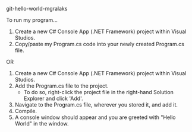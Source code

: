 git-hello-world-mgralaks

To run my program...
  1. Create a new C# Console App (.NET Framework) project within Visual Studios. 
  1. Copy/paste my Program.cs code into your newly created Program.cs file.
  
  OR
  
  1. Create a new C# Console App (.NET Framework) project within Visual Studios. 
  2. Add the Program.cs file to the project. 
      - To do so, right-click the project file in the right-hand Solution Explorer and click 'Add'.
  3. Navigate to the Program.cs file, wherever you stored it, and add it.
  4. Compile.
  5. A console window should appear and you are greeted with "Hello World" in the window.
